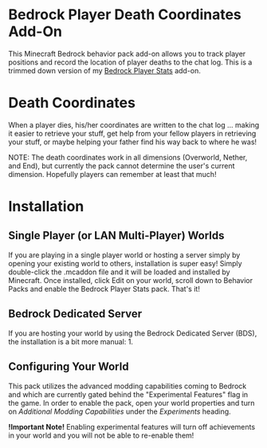# Bedrock Player Death Coordinates Add-On
This Minecraft Bedrock behavior pack add-on allows you to track player positions and record the location of player deaths to the chat log. This is a trimmed down version of my [Bedrock Player Stats](https://github.com/RogueProeliator/Minecraft-BedrockPlayerStats) add-on.

# Death Coordinates
When a player dies, his/her coordinates are written to the chat log ... making it easier to retrieve your stuff, get help from your fellow players in retrieving your stuff, or maybe helping your father find his way back to where he was!

NOTE: The death coordinates work in all dimensions (Overworld, Nether, and End), but currently the pack cannot determine the user's current dimension. Hopefully players can remember at least that much!

# Installation
## Single Player (or LAN Multi-Player) Worlds
If you are playing in a single player world or hosting a server simply by opening your existing world to others, installation is super easy! Simply double-click the .mcaddon file and it will be loaded and installed by Minecraft. Once installed, click Edit on your world, scroll down to Behavior Packs and enable the Bedrock Player Stats pack.  That's it!

## Bedrock Dedicated Server
If you are hosting your world by using the Bedrock Dedicated Server (BDS), the installation is a bit more manual:
1. 

## Configuring Your World
This pack utilizes the advanced modding capabilities coming to Bedrock and which are currently gated behind the "Experimental Features" flag in the game. In order to enable the pack, open your world properties and turn on *Additional Modding Capabilities* under the *Experiments* heading.

**!Important Note!** Enabling experimental features will turn off achievements in your world and you will not be able to re-enable them!